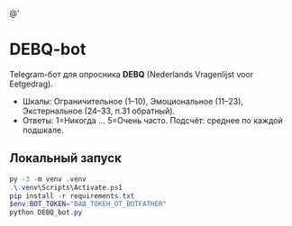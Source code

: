 @'
# DEBQ-bot

Telegram-бот для опросника **DEBQ** (Nederlands Vragenlijst voor Eetgedrag).
- Шкалы: Ограничительное (1–10), Эмоциональное (11–23), Экстернальное (24–33, п.31 обратный).
- Ответы: 1=Никогда … 5=Очень часто. Подсчёт: среднее по каждой подшкале.

## Локальный запуск
```powershell
py -3 -m venv .venv
.\.venv\Scripts\Activate.ps1
pip install -r requirements.txt
$env:BOT_TOKEN="ВАШ_ТОКЕН_ОТ_BOTFATHER"
python DEBQ_bot.py
